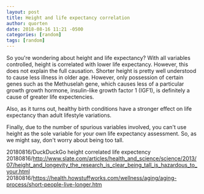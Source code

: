 ```yaml
---
layout: post
title: Height and life expectancy correlation
author: quorten
date: 2018-08-16 11:21 -0500
categories: [random]
tags: [random]
---
```


So you're wondering about height and life expectancy?  With all
variables controlled, height is correlated with lower life expectancy.
However, this does not explain the full causation.  Shorter height is
pretty well understood to cause less illness in older age.  However,
only possession of certain genes such as the Methuselah gene, which
causes less of a particular growth growth hormone, insulin-like growth
factor 1 (IGF1), is definitely a cause of greater life expectencies.

Also, as it turns out, healthy birth conditions have a stronger effect
on life expectancy than adult lifestyle variations.

Finally, due to the number of spurious variables involved, you can't
use height as the sole variable for your own life expectancy
assessment.  So, as we might say, don't worry about being too tall.

20180816/DuckDuckGo height correlated life expectency  
20180816/http://www.slate.com/articles/health_and_science/science/2013/07/height_and_longevity_the_research_is_clear_being_tall_is_hazardous_to_your.html  
20180816/https://health.howstuffworks.com/wellness/aging/aging-process/short-people-live-longer.htm
